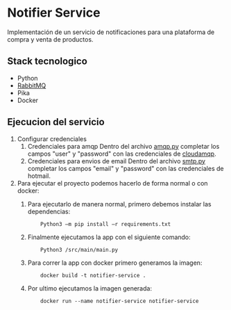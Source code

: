 # Notifier Service

Implementación de un servicio de notificaciones para una plataforma de compra y venta de productos.

## Stack tecnologico

- Python
- [RabbitMQ](https://cloudamqp.com)
- Pika
- Docker

## Ejecucion del servicio

1. Configurar credenciales
	1. 	Credenciales para amqp
		Dentro del archivo [amqp.py]() completar los campos "user" y "password" con las credenciales de [cloudamqp](https://cloudamqp.com).
	2. Credenciales para envios de email
		Dentro del archivo [smtp.py]() completar los campos "email" y "password" con las credenciales de hotmail.
2. Para ejecutar el proyecto podemos hacerlo de forma normal o con docker:
   1. Para ejecutarlo de manera normal, primero debemos instalar las dependencias:

              Python3 –m pip install –r requirements.txt
   2. Finalmente ejecutamos la app con el siguiente comando:
   
              Python3 /src/main/main.py
   
   3. Para correr la app con docker primero generamos la imagen:

              docker build -t notifier-service .

   4. Por ultimo ejecutamos la imagen generada:

              docker run --name notifier-service notifier-service
   